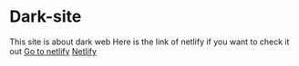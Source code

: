 # Dark-site
This site is about dark web
Here is the link of netlify if you want to check it out
[Go to netlify](#https://not-to-open.netlify.app/)
<a href="https://not-to-open.netlify.app/">Netlify</a>
